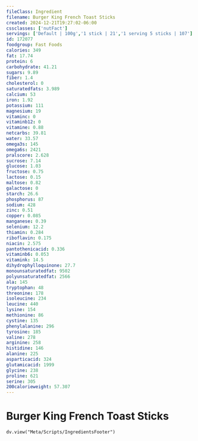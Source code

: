 ```yaml
---
fileClass: Ingredient
filename: Burger King French Toast Sticks
created: 2024-12-21T19:27:02-06:00
cssclasses: ['nutFact']
servings: ['Default | 100g','1 stick | 21','1 serving 5 sticks | 107']
id: 172077
foodgroup: Fast Foods
calories: 349
fat: 17.74
protein: 6
carbohydrate: 41.21
sugars: 9.89
fiber: 1.4
cholesterol: 0
saturatedfats: 3.989
calcium: 53
iron: 1.92
potassium: 111
magnesium: 19
vitaminc: 0
vitaminb12: 0
vitamine: 0.88
netcarbs: 39.81
water: 33.57
omega3s: 145
omega6s: 2421
pralscore: 2.628
sucrose: 7.14
glucose: 1.03
fructose: 0.75
lactose: 0.15
maltose: 0.82
galactose: 0
starch: 26.6
phosphorus: 87
sodium: 428
zinc: 0.51
copper: 0.085
manganese: 0.39
selenium: 12.2
thiamin: 0.284
riboflavin: 0.175
niacin: 2.575
pantothenicacid: 0.336
vitaminb6: 0.053
vitamink: 14.5
dihydrophylloquinone: 27.7
monounsaturatedfat: 9502
polyunsaturatedfat: 2566
ala: 145
tryptophan: 48
threonine: 178
isoleucine: 234
leucine: 440
lysine: 154
methionine: 86
cystine: 135
phenylalanine: 296
tyrosine: 185
valine: 278
arginine: 258
histidine: 146
alanine: 225
asparticacid: 324
glutamicacid: 1999
glycine: 238
proline: 621
serine: 305
200calorieweight: 57.307
---
```


# Burger King French Toast Sticks

```dataviewjs
dv.view("Meta/Scripts/IngredientsFooter")
```